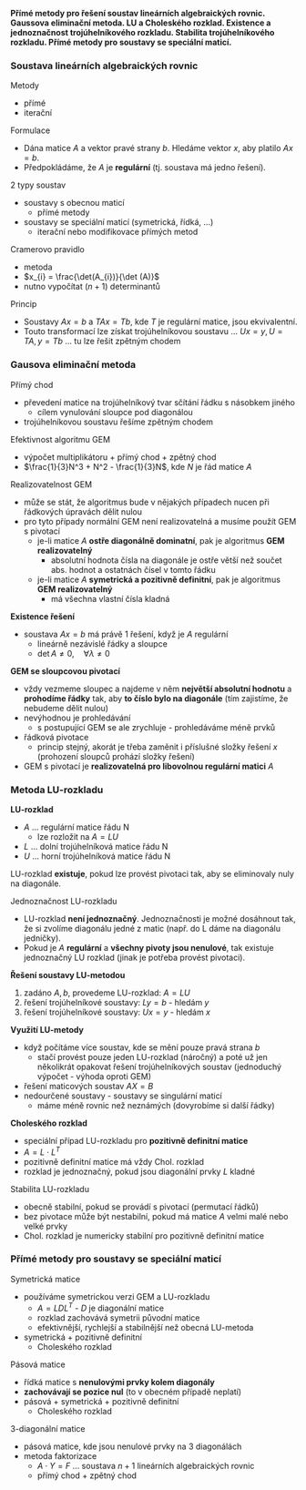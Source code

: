 **Přímé metody pro řešení soustav lineárních algebraických rovnic. Gaussova eliminační metoda. LU a Choleského rozklad. Existence a jednoznačnost trojúhelníkového rozkladu. Stabilita trojúhelníkového rozkladu. Přímé metody pro soustavy se speciální maticí.**

### Soustava lineárních algebraických rovnic

Metody
- přímé
- iterační

Formulace
- Dána matice $A$ a vektor pravé strany $b$. Hledáme vektor $x$, aby platilo $Ax = b$.
- Předpokládáme, že $A$ je **regulární** (tj. soustava má jedno řešení).

2 typy soustav
- soustavy s obecnou maticí
	- přímé metody
- soustavy se speciální maticí (symetrická, řídká, ...)
	- iterační nebo modifikovace přímých metod

Cramerovo pravidlo
- metoda
- $x_{i} = \frac{\det(A_{i})}{\det (A)}$
- nutno vypočítat $(n+1)$ determinantů

Princip
- Soustavy $Ax = b$ a $TAx = Tb$, kde $T$ je regulární matice, jsou ekvivalentní.
- Touto transformací lze získat trojúhelníkovou soustavu ... $Ux = y, U = TA, y = Tb$ ... tu lze řešit zpětným chodem

### Gausova eliminační metoda

Přímý chod
- převedení matice na trojúhelníkový tvar sčítání řádku s násobkem jiného
	- cílem vynulování sloupce pod diagonálou
- trojúhelníkovou soustavu řešíme zpětným chodem

Efektivnost algoritmu GEM
- výpočet multiplikátoru + přímý chod + zpětný chod
- $\frac{1}{3}N^3 + N^2 - \frac{1}{3}N$, kde $N$ je řád matice $A$

Realizovatelnost GEM
- může se stát, že algoritmus bude v nějakých případech nucen při řádkových úpravách dělit nulou
- pro tyto případy normální GEM není realizovatelná a musíme použít GEM s pivotací
	- je-li matice $A$ **ostře diagonálně dominatní**, pak je algoritmus **GEM realizovatelný**
		- absolutní hodnota čísla na diagonále je ostře větší než součet abs. hodnot a ostatnách čísel v tomto řádku
	- je-li matice $A$ **symetrická a pozitivně definitní**, pak je algoritmus **GEM realizovatelný**
		- má všechna vlastní čísla kladná

**Existence řešení**
- soustava $Ax = b$ má právě 1 řešení, když je $A$ regulární
	- lineárně nezávislé řádky a sloupce
	- $\det A \neq 0, \quad \forall \lambda \neq 0$

**GEM se sloupcovou pivotací**
- vždy vezmeme sloupec a najdeme v něm **největší absolutní hodnotu** a **prohodíme řádky** tak, aby **to číslo bylo na diagonále** (tím zajistíme, že nebudeme dělit nulou)
- nevýhodnou je prohledávání
	- s postupující GEM se ale zrychluje - prohledáváme méně prvků
- řádková pivotace
	- princip stejný, akorát je třeba zaměnit i příslušné složky řešení $x$ (prohození sloupců prohází složky řešení)
- GEM s pivotací je **realizovatelná pro libovolnou regulární matici** $A$

### Metoda LU-rozkladu

**LU-rozklad**
- $A$ ... regulární matice řádu N
	- lze rozložit na $A = LU$
- $L$ ... dolní trojúhelníková matice řádu N
- $U$ ... horní trojúhelníková matice řádu N

LU-rozklad **existuje**, pokud lze provést pivotaci tak, aby se eliminovaly nuly na diagonále.

Jednoznačnost LU-rozkladu
- LU-rozklad **není jednoznačný**. Jednoznačnosti je možné dosáhnout tak, že si zvolíme diagonálu jedné z matic (např. do L dáme na diagonálu jedničky).
- Pokud je $A$ **regulární** a **všechny pivoty jsou nenulové**, tak existuje jednoznačný LU rozklad (jinak je potřeba provést pivotaci).

**Řešení soustavy LU-metodou**
1. zadáno $A, b$, provedeme LU-rozklad: $A = LU$
2. řešení trojúhelníkové soustavy: $Ly = b$ - hledám $y$
3. řešení trojúhelníkové soustavy: $Ux = y$ - hledám $x$

**Využití LU-metody**
- když počítáme více soustav, kde se mění pouze pravá strana $b$
	- stačí provést pouze jeden LU-rozklad (náročný) a poté už jen několikrát opakovat řešení trojúhelníkových soustav (jednoduchý výpočet - výhoda oproti GEM)
- řešení maticových soustav $AX = B$
- nedourčené soustavy - soustavy se singulární maticí
	- máme méně rovnic než neznámých (dovyrobíme si další řádky)

**Choleského rozklad**
- speciální případ LU-rozkladu pro **pozitivně definitní matice**
- $A = L\cdot L^T$
- pozitivně definitní matice má vždy Chol. rozklad
- rozklad je jednoznačný, pokud jsou diagonální prvky $L$ kladné

Stabilita LU-rozkladu
- obecně stabilní, pokud se provádí s pivotací (permutací řádků)
- bez pivotace může být nestabilní, pokud má matice $A$ velmi malé nebo velké prvky
- Chol. rozklad je numericky stabilní pro pozitivně definitní matice

### Přímé metody pro soustavy se speciální maticí

Symetrická matice
- používáme symetrickou verzi GEM a LU-rozkladu
	- $A = LDL^T$ - $D$ je diagonální matice
	- rozklad zachovává symetrii původní matice
	- efektivnější, rychlejší a stabilnější než obecná LU-metoda
- symetrická + pozitivně definitní
	- Choleského rozklad

Pásová matice
- řídká matice s **nenulovými prvky kolem diagonály**
- **zachovávají se pozice nul** (to v obecném případě neplatí)
- pásová + symetrická + pozitivně definitní
	- Choleského rozklad

3-diagonální matice
- pásová matice, kde jsou nenulové prvky na 3 diagonálách
- metoda faktorizace
	- $A \cdot Y = F$ ... soustava $n+1$ lineárních algebraických rovnic
	- přímý chod + zpětný chod
